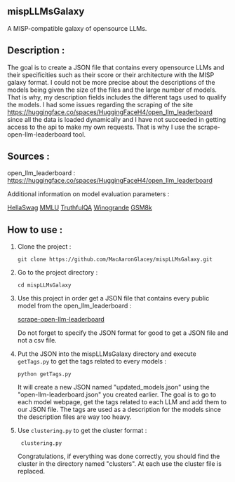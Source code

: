 ## mispLLMsGalaxy

A MISP-compatible galaxy of opensource LLMs.

## Description :

The goal is to create a JSON file that contains every opensource LLMs and their specificities such as their score or their architecture with the MISP galaxy format.
I could not be more precise about the descriptions of the models being given the size of the files and the large number of  models. That is why, my description fields includes the different tags used to qualify the models.
I had some issues regarding the scraping of the site https://huggingface.co/spaces/HuggingFaceH4/open_llm_leaderboard since all the data is loaded dynamically and I have not succeeded in getting access to the api to make my own requests. That is why I use the scrape-open-llm-leaderboard tool.

## Sources :

open_llm_leaderboard : https://huggingface.co/spaces/HuggingFaceH4/open_llm_leaderboard

Additional information on model evaluation parameters :

[HellaSwag](https://arxiv.org/abs/1905.07830)
[MMLU](https://arxiv.org/abs/2009.03300)
[TruthfulQA](https://arxiv.org/abs/2109.07958)
[Winogrande](https://arxiv.org/abs/1907.10641)
[GSM8k](https://arxiv.org/abs/2110.14168)
 
## How to use :


1. Clone the project :

    ```
    git clone https://github.com/MacAaronGlacey/mispLLMsGalaxy.git
    ```


2. Go to the project directory :

    ```
    cd mispLLMsGalaxy
    ```

3. Use this project in order get a JSON file that contains every public model from the open_llm_leaderboard :


    [scrape-open-llm-leaderboard](https://github.com/Weyaxi/scrape-open-llm-leaderboard)

    Do not forget to specify the JSON format for good to get a JSON file and not a csv file. 


4. Put the JSON into the mispLLMsGalaxy directory and execute `getTags.py` to get the tags related to every models :


    ```
    python getTags.py
    ```


    It will create a new JSON named "updated_models.json" using the "open-llm-leaderboard.json" you created earlier. The goal is to go to each model webpage, get the tags related to each LLM and add them to our JSON file. The tags are used as a description for the models since the description files are way too heavy.


5. Use `clustering.py` to get the cluster format :


    ```
     clustering.py
    ```


    Congratulations, if everything was done correctly, you should find the cluster in the directory named "clusters". At each use the cluster file is replaced.


